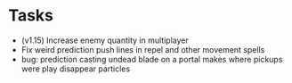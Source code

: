 # Tasks
- (v1.15) Increase enemy quantity in multiplayer
- Fix weird prediction push lines in repel and other movement spells
- bug: prediction casting undead blade on a portal makes where pickups were play disappear particles